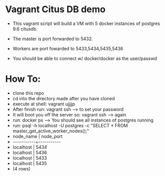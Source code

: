 # Vagrant Citus DB demo 
- This vagrant script will build a VM with 5 docker instances of postgres 9.6 citusdb.
- The master is port forwarded to 5432.
- Workers are port fowarded to 5433,5434,5435,5436

- You should be able to connect w/ docker/docker as the user/passwd

# How To:
- clone this repo
- cd into the directory made after you have cloned
- execute at shell: vagrant ujjjjp
- After finish run: vagrant ssh --> to set your password
- It will boot you off the server so: vagrant ssh --> again
- run: docker ps --> You should see all instances of postgres running
- run: psql -h localhost -U postgres -c "SELECT * FROM master_get_active_worker_nodes();"
- node_name | node_port 
- -----------+-----------
-  localhost |      5434
-  localhost |      5436
-  localhost |      5433
-  localhost |      5435
- (4 rows)
